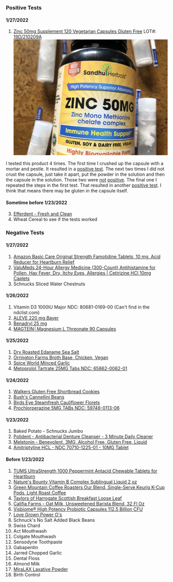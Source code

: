 ### Positive Tests

#### 1/27/2022
1. [Zinc 50mg Supplement 120 Vegetarian Capsules Gluten Free](https://www.amazon.com/dp/B0872LTFP9?amp=&crid=2V8C7KW09FINY&amp=&sprefix=zinc&linkCode=ll1&tag=sobieck-20&linkId=6f2471e57d5f79bb749ae2d2fed3bb6d&language=en_US&ref_=as_li_ss_tl) LOT#: [19D/210209A](https://raw.githubusercontent.com/Sobieck/GlutenTests/main/img/20220127_175242436_iOS.jpg) 
![Picture of the front of the package](https://raw.githubusercontent.com/Sobieck/GlutenTests/main/img/20220127_175227339_iOS.jpg "Zinc 50mg Supplement 120 Vegetarian Capsules Gluten Free")

I tested this product 4 times. The first time I crushed up the capsule with a mortar and pestle. It resulted in a [positive test](https://raw.githubusercontent.com/Sobieck/GlutenTests/main/img/20220127_175138012_iOS.jpg). The next two times I did not crust the capsule, just take it apart, put the powder in the solution and then the capsule in the solution. Those two were [not](https://raw.githubusercontent.com/Sobieck/GlutenTests/main/img/20220127_175206543_iOS.jpg) [positive](https://github.com/Sobieck/GlutenTests/blob/main/img/20220127_175219473_iOS.jpg). The final one I repeated the steps in the first test. That resulted in another [positive test](https://raw.githubusercontent.com/Sobieck/GlutenTests/main/img/20220127_175152408_iOS.jpg). I think that means there may be gluten in the capsule itself. 

#### Sometime before 1/23/2022
3. [Efferdent - Fresh and Clean](https://www.amazon.com/gp/product/B011CXE8AQ/ref=as_li_tl?ie=UTF8&camp=1789&creative=9325&creativeASIN=B011CXE8AQ&linkCode=as2&tag=sobieck-20&linkId=6893fbba9473087ba2d61cf639bec58b)  
4. Wheat Cereal to see if the tests worked

### Negative Tests

#### 1/27/2022
1. [Amazon Basic Care Original Strength Famotidine Tablets, 10 mg, Acid Reducer for Heartburn Relief](https://www.amazon.com/dp/B07MBR87NG?amp=&crid=SMND71S1SAKW&amp=&sprefix=acid+re&linkCode=ll1&tag=sobieck-20&linkId=05e84e257d073d9fb2307adda3ef7430&language=en_US&ref_=as_li_ss_tl)
1. [ValuMeds 24-Hour Allergy Medicine (300-Count) Antihistamine for Pollen, Hay Fever, Dry, Itchy Eyes, Allergies | Cetirizine HCl 10mg Caplets](https://www.amazon.com/dp/B07KFPLDGB?amp=&crid=1M85TT2KG7YJ8&amp=&sprefix=allergy+re&linkCode=ll1&tag=sobieck-20&linkId=825dc089dc9b457f623aff3cb8cfbdbd&language=en_US&ref_=as_li_ss_tl)
1. Schnucks Sliced Water Chestnuts

#### 1/26/2022
1. Vitamin D3 1000IU Major NDC: 80681-0169-00 (Can't find in the ndclist.com)
1. [ALEVE 220 mg Bayer](https://www.amazon.com/dp/B008Q5LXIE?amp=&crid=19WG200255YQG&amp=&sprefix=aleve&linkCode=ll1&tag=sobieck-20&linkId=d69f1cc67b7e899303636774edc41f9e&language=en_US&ref_=as_li_ss_tl) 
1. [Benadryl 25 mg](https://www.amazon.com/dp/B00GA9AVH2?amp=&crid=1A3WX8G6HMZQC&amp=&sprefix=ben&linkCode=ll1&tag=sobieck-20&linkId=032d3e63355f7d4b4ca85d22a9c60136&language=en_US&ref_=as_li_ss_tl)
1. [MAGTEIN│Magnesium L Threonate 90 Capsules](https://www.amazon.com/MAGTEIN%E2%94%82Magnesium-Threonate-Absorption-Bioavailable-Supplement/dp/B08GBGV44D?cv_ct_cx=magnesium&keywords=magnesium&pd_rd_i=B08GBGV44D&pd_rd_r=f08b2686-3ee8-4f82-acf6-a88fa4b40e5a&pd_rd_w=OEw07&pd_rd_wg=Ip22G&pf_rd_p=dc8286ba-5f1e-4679-adde-8b7fe66c128e&pf_rd_r=184YPMZDCTPC7ZGA1WV6&psc=1&qid=1643208554&sprefix=magn%2Caps%2C276&sr=1-1-5e1b2986-06e6-4004-a85e-73bfa3ee44fe&linkCode=ll1&tag=sobieck-20&linkId=1bf7767e46bbbb5f582effc81f5d7338&language=en_US&ref_=as_li_ss_tl)

#### 1/25/2022
1. [Dry Roasted Edaname Sea Salt](https://www.amazon.com/dp/B00F9XUMS8?amp=&crid=2GL0LPUJNTWF&amp=&sprefix=dry+roa&linkCode=ll1&tag=sobieck-20&linkId=8d244d5ea9baada79ba7e10f2c5e4ce6&language=en_US&ref_=as_li_ss_tl)
1. [Orrington Farms Broth Base, Chicken, Vegan](https://www.amazon.com/Orrington-Farms-Natural-Seasoning-Chicken/dp/B00RXAK1PE?cv_ct_cx=orrington+farms+broth+base&keywords=orrington+farms+broth+base&pd_rd_i=B00RXAK1PE&pd_rd_r=1f7c12ff-0157-4c11-afe7-07a7efa8c7ab&pd_rd_w=n2rP8&pd_rd_wg=A67Nq&pf_rd_p=dc8286ba-5f1e-4679-adde-8b7fe66c128e&pf_rd_r=2Y7H318WS3GNHQTT4NEY&psc=1&qid=1643120806&sr=1-1-5e1b2986-06e6-4004-a85e-73bfa3ee44fe&linkCode=ll1&tag=sobieck-20&linkId=d114436513c011433a5ac83caeecd547&language=en_US&ref_=as_li_ss_tl)
1. [Spice World Minced Garlic](https://www.amazon.com/Spice-World-Garlic-Minced-Oz/dp/B00SKIGKB2?crid=2FEC4DPZEOV6K&keywords=Spice+World+Minced+Garlic%5D&qid=1643120828&s=grocery&sprefix=spice+world+minced+garlic+%2Cgrocery%2C87&sr=1-11&linkCode=ll1&tag=sobieck-20&linkId=6c87d030d332353c5b6e7180783ab6a8&language=en_US&ref_=as_li_ss_tl)
1. [Metoprolol Tartrate 25MG Tabs NDC: 65862-0062-01](https://ndclist.com/ndc/65862-062/package/65862-062-01)   

#### 1/24/2022
1. [Walkers Gluten Free Shortbread Cookies](https://www.amazon.com/dp/B01KMHY4HA?amp=&crid=15ZVMLL8NBDDE&amp=&sprefix=walkers+&linkCode=ll1&tag=sobieck-20&linkId=0ae0f9fde36e0bf22cd3a0b3d3cf0eb6&language=en_US&ref_=as_li_ss_tl)
1. [Bush's Cannellini Beans](https://www.bushbeans.com/en_US/product/cannellini-beans) 
1. [Birds Eye Steamfresh Cauliflower Florets](https://birdseye.com/plain-vegetables/steamfresh/cauliflower-florets)
1. [Prochlorperazine 5MG TABs NDC: 59746-0113-06](https://ndclist.com/ndc/59746-113/package/59746-113-06) 

#### 1/23/2022
1. Baked Potato - Schnucks Jumbo
1. [Polident - Antibacterial Denture Cleanser - 3 Minute Daily Cleaner](https://www.amazon.com/gp/product/B000GGKPWQ/ref=as_li_qf_asin_il_tl?ie=UTF8&tag=sobieck-20&creative=9325&linkCode=as2&creativeASIN=B000GGKPWQ&linkId=aa0d4a4891dd81110850e614095762c9)
1. [Meletonin - Benevolent, 3MG, Alcohol Free, Gluten Free, Liquid](https://www.amazon.com/gp/product/B01FL9MXXG/ref=as_li_qf_asin_il_tl?ie=UTF8&tag=sobieck-20&creative=9325&linkCode=as2&creativeASIN=B01FL9MXXG&linkId=6cafdf7a80bb9ca663c74a5e88fa7d1e)
1. [Amitriptyline HCL - NDC 70710-1225-01 - 10MG Tablet](https://ndclist.com/ndc/70710-1225) 

#### Before 1/23/2022
1. [TUMS UltraStrength 1000 Peppermint Antacid Chewable Tablets for Heartburn](https://www.amazon.com/gp/product/B076PP4LSF?ie=UTF8&psc=1&linkCode=ll1&tag=sobieck-20&linkId=5c6258b21c895d4a7b4759859af58608&language=en_US&ref_=as_li_ss_tl)
1. [Nature's Bounty Vitamin B Complex Sublingual Liquid 2 oz](https://www.amazon.com/gp/product/B076PP4LSF?ie=UTF8&psc=1&linkCode=ll1&tag=sobieck-20&linkId=5c6258b21c895d4a7b4759859af58608&language=en_US&ref_=as_li_ss_tl)
1. [Green Mountain Coffee Roasters Our Blend, Single-Serve Keurig K-Cup Pods, Light Roast Coffee](https://www.amazon.com/gp/product/B00NRJYIWC?ie=UTF8&psc=1&linkCode=ll1&tag=sobieck-20&linkId=9a2498129c23581fcc10cf9ef100dda1&language=en_US&ref_=as_li_ss_tl)
1. [Taylors of Harrogate Scottish Breakfast Loose Leaf](https://www.amazon.com/gp/product/B002HQP4WO?ie=UTF8&psc=1&linkCode=ll1&tag=sobieck-20&linkId=8a9ba6c36ac6734bb064c309e826d20b&language=en_US&ref_=as_li_ss_tl)
1. [Califia Farms - Oat Milk, Unsweetened Barista Blend, 32 Fl Oz](https://www.amazon.com/gp/product/B07PBFNYXV?ie=UTF8&psc=1&linkCode=ll1&tag=sobieck-20&linkId=e741dd73c74a45095c47b1a05d14645f&language=en_US&ref_=as_li_ss_tl)
1. [Visbiome® High Potency Probiotic Capsules 112.5 Billion CFU](https://www.amazon.com/gp/product/B06XDBD9T9?ie=UTF8&psc=1&linkCode=ll1&tag=sobieck-20&linkId=e4b56686bb74ac07460462e8ed053ad6&language=en_US&ref_=as_li_ss_tl)
1. [Love Grown Power O's](https://www.amazon.com/Love-Grown-Original-Power-6-pack/dp/B071D6GNGY?keywords=love+grown+cereal&qid=1642960265&sr=8-2&linkCode=ll1&tag=sobieck-20&linkId=e2170cc067d1fb82c6b2c98c3cbd85ed&language=en_US&ref_=as_li_ss_tl)
1. Schnuck's No Salt Added Black Beans
1. Swiss Chard
1. Act Mouthwash
1. Colgate Mouthwash
1. Sensodyne Toothpaste
1. Gabapentin
1. Jarred Chopped Garlic
1. Dental Floss
1. Almond Milk
1. [MiraLAX Laxative Powder](https://www.amazon.com/gp/product/B01MTPCPLS?ie=UTF8&psc=1&linkCode=ll1&tag=sobieck-20&linkId=2fe4cc1d7f5c1a23b9cea004c402be58&language=en_US&ref_=as_li_ss_tl)
1. Birth Control
